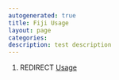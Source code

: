 ```yaml
---
autogenerated: true
title: Fiji Usage
layout: page
categories: 
description: test description
---
```


1.  REDIRECT [Usage](Usage)
